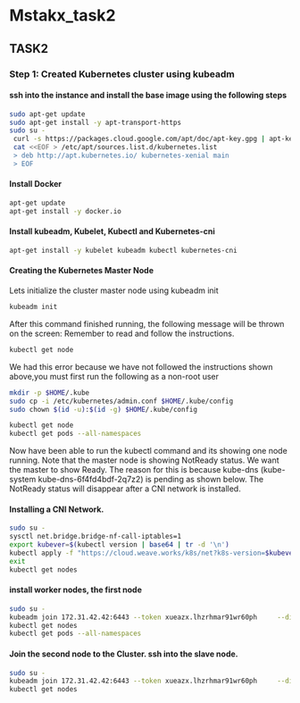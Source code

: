 # Mstakx_task2

## TASK2

### Step 1: Created Kubernetes cluster using kubeadm
#### ssh into the instance and install the base image using the following steps
```bash
sudo apt-get update
sudo apt-get install -y apt-transport-https
sudo su -
 curl -s https://packages.cloud.google.com/apt/doc/apt-key.gpg | apt-key add
 cat <<EOF > /etc/apt/sources.list.d/kubernetes.list
 > deb http://apt.kubernetes.io/ kubernetes-xenial main
 > EOF
 ```
 #### Install Docker
 ```bash
 apt-get update
 apt-get install -y docker.io
 ```
 #### Install kubeadm, Kubelet, Kubectl and Kubernetes-cni
  ```bash
  apt-get install -y kubelet kubeadm kubectl kubernetes-cni
  ```
#### Creating the Kubernetes Master Node
Lets initialize the cluster master node using kubeadm init
 ```bash
 kubeadm init
```

After this command finished running, the following message will be thrown on the screen: Remember to read and follow the instructions.
 ```bash
 kubectl get node
 ```
We had this error because we have not followed the instructions shown above,you must first run  the following as a non-root user
 ```bash
 mkdir -p $HOME/.kube
 sudo cp -i /etc/kubernetes/admin.conf $HOME/.kube/config
 sudo chown $(id -u):$(id -g) $HOME/.kube/config
 ```
 
 ```bash
 kubectl get node
 kubectl get pods --all-namespaces
 ```
Now  have been able to run the kubectl command and its showing  one node running. Note that the master node is showing NotReady status. We want the master to show Ready. The reason for this is because kube-dns (kube-system kube-dns-6f4fd4bdf-2q7z2) is pending as shown below. The NotReady status will disappear after a CNI network is installed.

#### Installing a CNI Network.
 ```bash
 sudo su -
sysctl net.bridge.bridge-nf-call-iptables=1
export kubever=$(kubectl version | base64 | tr -d '\n')
kubectl apply -f "https://cloud.weave.works/k8s/net?k8s-version=$kubever"
exit
kubectl get nodes
```

#### install worker nodes, the first node
  ```bash
  sudo su -
 kubeadm join 172.31.42.42:6443 --token xueazx.lhzrhmar91wr60ph     --discovery-token-ca-cert-hash sha256:2ca2e1a17c34f8161f90b8ff53e50d38a089a96714b718348e97d51ac9f02b2f
kubectl get nodes
kubectl get pods --all-namespaces
```
 
#### Join the second node to the Cluster. ssh into the slave node.
 
  ```bash
  sudo su -
 kubeadm join 172.31.42.42:6443 --token xueazx.lhzrhmar91wr60ph     --discovery-token-ca-cert-hash sha256:2ca2e1a17c34f8161f90b8ff53e50d38a089a96714b718348e97d51ac9f02b2f
 kubectl get nodes
```

